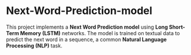 # Next-Word-Prediction-model
This project implements a **Next Word Prediction model** using **Long Short-Term Memory (LSTM)** networks.   The model is trained on textual data to predict the next word in a sequence, a common **Natural Language Processing (NLP)** task.
